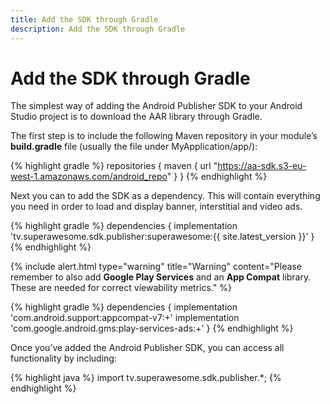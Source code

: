 ```yaml
---
title: Add the SDK through Gradle
description: Add the SDK through Gradle
---
```


# Add the SDK through Gradle

The simplest way of adding the Android Publisher SDK to your Android Studio project is to download the AAR library through Gradle.

The first step is to include the following Maven repository in your module’s <strong>build.gradle</strong> file (usually the file under MyApplication/app/):

{% highlight gradle %}
repositories {
    maven { url "https://aa-sdk.s3-eu-west-1.amazonaws.com/android_repo" }
}
{% endhighlight %}


Next you can to add the SDK as a dependency. This will contain everything you need in order to load and display banner, interstitial and video ads.

{% highlight gradle %}
dependencies {
    implementation 'tv.superawesome.sdk.publisher:superawesome:{{ site.latest_version }}'
}
{% endhighlight %}

{% include alert.html type="warning" title="Warning" content="Please remember to also add <strong>Google Play Services</strong> and an <strong>App Compat</strong> library. These are needed for correct viewability metrics." %}

{% highlight gradle %}
dependencies {
    implementation 'com.android.support:appcompat-v7:+'
    implementation 'com.google.android.gms:play-services-ads:+'
}
{% endhighlight %}

Once you’ve added the Android Publisher SDK, you can access all functionality by including:

{% highlight java %}
import tv.superawesome.sdk.publisher.*;
{% endhighlight %}
